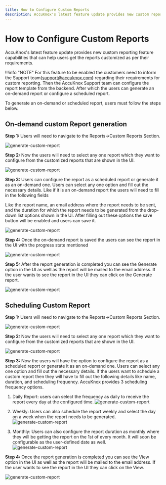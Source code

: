 ```yaml
---
title: How to Configure Custom Reports
description: AccuKnox's latest feature update provides new custom reporting feature capabilities that can help users get the reports customized as per their requirements.
---
```


# How to Configure Custom Reports

AccuKnox's latest feature update provides new custom reporting feature capabilities that can help users get the reports customized as per their requirements.

!!!info "NOTE"
    For this feature to be enabled the customers need to inform the Support team(<support@accuknox.com>) regarding their requirements for custom reporting. Then the AccuKnox Support team can configure the report template from the backend. After which the users can generate an on-demand report or configure a scheduled report.

To generate an on-demand or scheduled report, users must follow the steps below.

## On-demand custom Report generation

**Step 1:** Users will need to navigate to the Reports->Custom Reports Section.

![generate-custom-report](./images/custom-reports/5.png)

**Step 2:** Now the users will need to select any one report which they want to configure from the customized reports that are shown in the UI.

![generate-custom-report](./images/custom-reports/4.png)

**Step 3:** Users can configure the report as a scheduled report or generate it as an on-demand one. Users can select any one option and fill out the necessary details. Like if it is an on-demand report the users will need to fill in the following fields

Like the report name, an email address where the report needs to be sent, and the duration for which the report needs to be generated from the drop-down list options shown in the UI. After filling out these options the save button will be enabled and users can save it.

![generate-custom-report](./images/custom-reports/9.png)

**Step 4:** Once the on-demand report is saved the users can see the report in the UI with the progress state mentioned

![generate-custom-report](./images/custom-reports/8.png)

**Step 5:** After the report generation is completed you can see the Generate option in the UI as well as the report will be mailed to the email address. If the user wants to see the report in the UI they can click on the Generate report.

![generate-custom-report](./images/custom-reports/6.png)

## Scheduling Custom Report

**Step 1:** Users will need to navigate to the Reports->Custom Reports Section.

![generate-custom-report](./images/custom-reports/5.png)

**Step 2:** Now the users will need to select any one report which they want to configure from the customized reports that are shown in the UI.

![generate-custom-report](./images/custom-reports/4.png)

**Step 3:** Now the users will have the option to configure the report as a scheduled report or generate it as an on-demand one. Users can select any one option and fill out the necessary details. If the users want to schedule a custom report then they will have to fill out the following details like name, duration, and scheduling frequency. AccuKnox provides 3 scheduling frequency options.

1. Daily Report: users can select the frequency as daily to receive the report every day at the configured time.
![generate-custom-report](./images/custom-reports/7.png)

1. Weekly: Users can also schedule the report weekly and select the day on a week when the report needs to be generated.
![generate-custom-report](./images/custom-reports/3.png)

1. Monthly: Users can also configure the report duration as monthly where they will be getting the report on the 1st of every month. It will soon be configurable as the user-defined date as well.
![generate-custom-report](./images/custom-reports/1.png)

**Step 4:** Once the report generation is completed you can see the View option in the UI as well as the report will be mailed to the email address. If the user wants to see the report in the UI they can click on the View.

![generate-custom-report](./images/custom-reports/6.png)
